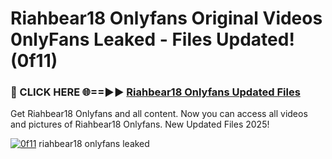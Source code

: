 # Riahbear18 Onlyfans Original Videos 0nlyFans Leaked - Files Updated! (0f11)

<h3>🔴 CLICK HERE 🌐==►► <a href="https://tinyurl.com/4seja8ks" rel="nofollow">Riahbear18 Onlyfans Updated Files</a></h3>

Get Riahbear18 Onlyfans and all content. Now you can access all videos and pictures of Riahbear18 Onlyfans. New Updated Files 2025!

[![0f11](https://i.imgur.com/EWjZXRe.gif)](https://tinyurl.com/4seja8ks)
riahbear18 onlyfans leaked